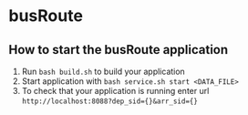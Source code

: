 # busRoute

How to start the busRoute application
---

1. Run `bash build.sh` to build your application
2. Start application with `bash service.sh start <DATA_FILE>`
3. To check that your application is running enter url `http://localhost:8088?dep_sid={}&arr_sid={}`
